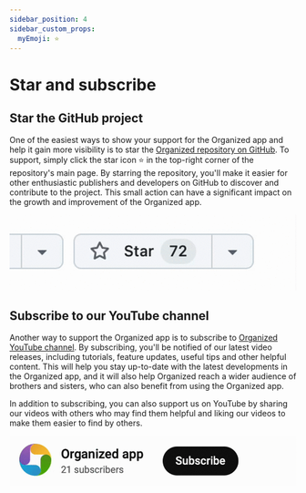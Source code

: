 ```yaml
---
sidebar_position: 4
sidebar_custom_props:
  myEmoji: ⭐
---
```


# Star and subscribe

## Star the GitHub project

One of the easiest ways to show your support for the Organized app and help it gain more visibility is to star the [Organized repository on GitHub](https://github.com/sws2apps/organized-app). To support, simply click the star icon ⭐️ in the top-right corner of the repository's main page. By starring the repository, you'll make it easier for other enthusiastic publishers and developers on GitHub to discover and contribute to the project. This small action can have a significant impact on the growth and improvement of the Organized app.

![Star the Organized GitHub](./img/github-star.gif)

## Subscribe to our YouTube channel

Another way to support the Organized app is to subscribe to [Organized YouTube channel](https://www.youtube.com/@organized-app). By subscribing, you'll be notified of our latest video releases, including tutorials, feature updates, useful tips and other helpful content. This will help you stay up-to-date with the latest developments in the Organized app, and it will also help Organized reach a wider audience of brothers and sisters, who can also benefit from using the Organized app.

In addition to subscribing, you can also support us on YouTube by sharing our videos with others who may find them helpful and liking our videos to make them easier to find by others.

![Subscribe to Organized YouTube](./img/youtube-subscribe.gif)